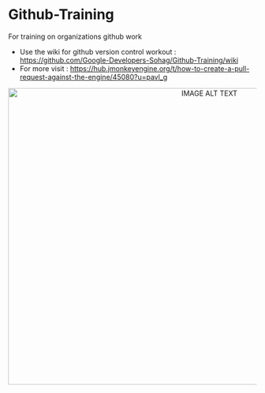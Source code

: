 # Github-Training
For training on organizations github work

- Use the wiki for github version control workout : https://github.com/Google-Developers-Sohag/Github-Training/wiki
- For more visit : https://hub.jmonkeyengine.org/t/how-to-create-a-pull-request-against-the-engine/45080?u=pavl_g
<div align="center">
<a href="https://www.youtube.com/watch?v=u9biai9Yg38">
<img src="https://user-images.githubusercontent.com/60224159/170358574-11f19ee6-3198-45b0-ba2e-40e02354ff61.png" alt="IMAGE ALT TEXT" width="800" height="600"></a>
</div>

